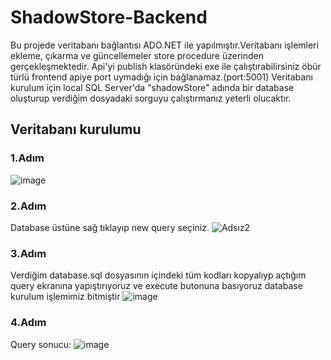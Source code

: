 # ShadowStore-Backend
Bu projede veritabanı bağlantısı ADO.NET ile yapılmıştır.Veritabanı işlemleri ekleme, çıkarma ve güncellemeler store procedure üzerinden gerçekleşmektedir.
Api'yi publish klasöründeki exe ile çalıştırabilirsiniz öbür türlü frontend apiye port uymadığı için bağlanamaz.(port:5001)
Veritabanı kurulum için local SQL Server'da "shadowStore" adında bir database oluşturup verdiğim dosyadaki sorguyu çalıştırmanız yeterli olucaktır.
## Veritabanı kurulumu
### 1.Adım
![image](https://github.com/receperturkk/ShadowStore-Backend/assets/104844949/675d1c34-f790-4746-bbd5-4a8f41dd1556)
### 2.Adım
Database üstüne sağ tıklayıp new query seçiniz.
![Adsız2](https://github.com/receperturkk/ShadowStore-Backend/assets/104844949/16877f09-1385-49f7-b1a9-1ff47099f3be)
### 3.Adım
Verdiğim database.sql dosyasının içindeki tüm kodları kopyalıyp açtığım query ekranına yapıştırıyoruz ve execute butonuna basıyoruz database kurulum işlemimiz bitmiştir
![image](https://github.com/receperturkk/ShadowStore-Backend/assets/104844949/9ca6bbcf-8086-4e1a-8c18-6d9039cd01fd)
### 4.Adım
Query sonucu:
![image](https://github.com/receperturkk/ShadowStore-Backend/assets/104844949/daa842fa-c926-4829-a0e2-6056777dc3d9)
